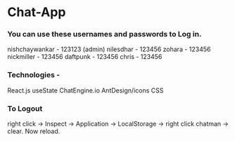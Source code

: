 # Chat-App

### You can use these usernames and passwords to Log in.
nishchaywankar - 123123  (admin)
nilesdhar - 123456
zohara - 123456
nickmiller - 123456
daftpunk - 123456
chris - 123456

### Technologies -
React.js
useState
ChatEngine.io
AntDesign/icons
CSS

### To Logout 
right click -> Inspect -> Application -> LocalStorage -> right click chatman -> clear.
Now reload.

